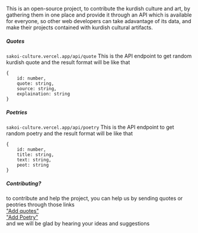 This is an open-source project, to contribute the kurdish culture and art, by gathering them in one place and provide it through an API which is available for everyone, so other web developers can take adavantage of its data, and make their projects contained with kurdish cultural artifacts.

##### Quotes

`sakoi-culture.vercel.app/api/quote`
This is the API endpoint to get random kurdish quote and the result format will be like that

```
{
    id: number,
    quote: string,
    source: string,
    explaination: string
}
```

##### Poetries

`sakoi-culture.vercel.app/api/poetry`
This is the API endpoint to get random poetry and the result format will be like that

```
{
    id: number,
    title: string,
    text: string,
    peot: string
}
```

##### Contributing?

to contribute and help the project, you can help us by sending quotes or peotries through those links
<br>
["Add quotes"](https://sakoi-culture.vercel.app/quote/add-quote)
<br>
["Add Poetry"](https://sakoi-culture.vercel.app/poetry/new)
<br>
and we will be glad by hearing your ideas and suggestions
